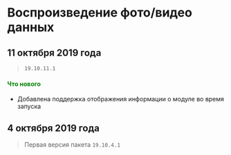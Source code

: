 # Воспроизведение фото/видео данных

## 11 октября 2019 года

> `19.10.11.1`

<h4><span style="color:#008000;">Что нового</span></h4>

- Добавлена поддержка отображения информации о модуле во время запуска

## 4 октября 2019 года

> Первая версия пакета `19.10.4.1`

